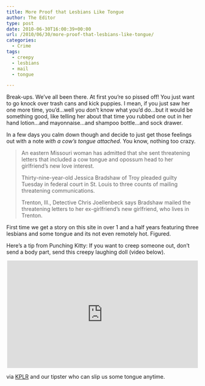 ```yaml
---
title: More Proof that Lesbians Like Tongue
author: The Editor
type: post
date: 2010-06-30T16:00:39+00:00
url: /2010/06/30/more-proof-that-lesbians-like-tongue/
categories:
  - Crime
tags:
  - creepy
  - lesbians
  - mail
  - tongue

---
```

Break-ups. We&#8217;ve all been there. At first you&#8217;re so pissed off! You just want to go knock over trash cans and kick puppies. I mean, if you just saw her one more time, you&#8217;d&#8230;well you don&#8217;t know what you&#8217;d do&#8230;but it would be something good, like telling her about that time you rubbed one out in her hand lotion&#8230;and mayonnaise&#8230;and shampoo bottle&#8230;and sock drawer.

In a few days you calm down though and decide to just get those feelings out with a note _with a cow&#8217;s tongue attached_. You know, nothing too crazy.

> An eastern Missouri woman has admitted that she sent threatening letters that included a cow tongue and opossum head to her girlfriend&#8217;s new love interest.
> 
> Thirty-nine-year-old Jessica Bradshaw of Troy pleaded guilty Tuesday in federal court in St. Louis to three counts of mailing threatening communications.
> 
> Trenton, Ill., Detective Chris Joellenbeck says Bradshaw mailed the threatening letters to her ex-girlfriend&#8217;s new girlfriend, who lives in Trenton.

First time we get a story on this site in over 1 and a half years featuring three lesbians and some tongue and its not even remotely hot. Figured.

Here&#8217;s a tip from Punching Kitty: If you want to creep someone out, don&#8217;t send a body part, send this creepy laughing doll (video below).

<span class="embed-youtube" style="text-align:center; display: block;"><iframe class='youtube-player' type='text/html' width='500' height='282' src='http://www.youtube.com/embed/QO2OocOVcJo?version=3&#038;rel=1&#038;fs=1&#038;autohide=2&#038;showsearch=0&#038;showinfo=1&#038;iv_load_policy=1&#038;wmode=transparent' allowfullscreen='true' style='border:0;'></iframe></span>

via <a href="http://www.kplr11.com/news/sns-ap-mo--threats-animalparts,0,5732931.story" target="_blank">KPLR</a> and our tipster who can slip us some tongue anytime.